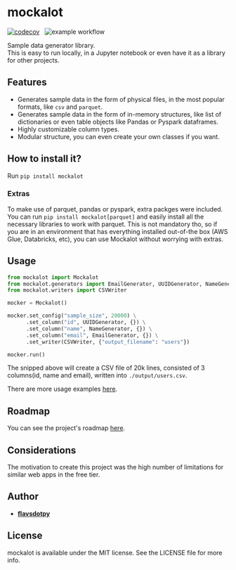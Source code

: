 # mockalot

[![codecov](https://codecov.io/gh/flavsdotpy/mockalot/master/graph/badge.svg?token=FMD26G97A7)](https://codecov.io/gh/flavsdotpy/mockalot)&nbsp;&nbsp;
![example workflow](https://github.com/flavsdotpy/mockalot/actions/workflows/ci.yml/badge.svg)

Sample data generator library.  \
This is easy to run locally, in a Jupyter notebook or even have it as a library for other projects.

## Features

* Generates sample data in the form of physical files, in the most popular formats, like `csv` and `parquet`.
* Generates sample data in the form of in-memory structures, like list of dictionaries or even table objects like Pandas or Pyspark dataframes.
* Highly customizable column types.
* Modular structure, you can even create your own classes if you want.

## How to install it?

Run `pip install mockalot`

### Extras

To make use of parquet, pandas or pyspark, extra packges were included. You can run `pip install mockalot[parquet]` and easily install all the necessary libraries to work with parquet. This is not mandatory tho, so if you are in an environment that has everything installed out-of-the box (AWS Glue, Databricks, etc), you can use Mockalot without worrying with extras.

## Usage

```python
from mockalot import Mockalot
from mockalot.generators import EmailGenerator, UUIDGenerator, NameGenerator
from mockalot.writers import CSVWriter

mocker = Mockalot()

mocker.set_config("sample_size", 20000) \
      .set_column("id", UUIDGenerator, {}) \
      .set_column("name", NameGenerator, {}) \
      .set_column("email", EmailGenerator, {}) \
      .set_writer(CSVWriter, {"output_filename": "users"})

mocker.run()
```

The snipped above will create a CSV file of 20k lines, consisted of 3 columns(id, name and email), written into `./output/users.csv`.

There are more usage examples [here](./examples/).

## Roadmap

You can see the project's roadmap [here](https://github.com/flavsdotpy/mockalot/issues).

## Considerations

The motivation to create this project was the high number of limitations for similar web apps in the free tier. 

## Author

* **[flavsdotpy](https://github.com/flavsdotpy)**

## License

mockalot is available under the MIT license. See the LICENSE file for more info.
